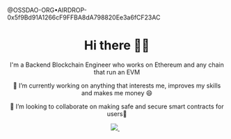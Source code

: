 @OSSDAO-ORG•AIRDROP-0x5f9Bd91A1266cF9FFBA8dA798820Ee3a6fCF23AC
<div align="center">
  <h1>Hi there 👋🏾</h1>

  <p>I'm a Backend Blockchain Engineer who works on Ethereum and any chain that run an EVM </p>

  <p>🔭 I’m currently working on anything that interests me, improves my skills and makes me money 😄</p>

  <p>👯 I’m looking to collaborate on making safe and secure smart contracts for users👯</p>

  <a href="mailto:okohebina@gmail.com" target="_blank">
  <img src="https://img.shields.io/badge/email me-%23D14836.svg?&style=for-the-badge&logo=gmail&logoColor=white" />
</a>&nbsp;&nbsp;
 </div>
 


<!--
**Perelyn-sama/Perelyn-sama** is a ✨ _special_ ✨ repository because its `README.md` (this file) appears on your GitHub profile.

Here are some ideas to get you started:

- 🔭 I’m currently working on ...
- 🌱 I’m currently learning ...
- 👯 I’m looking to collaborate on ...
- 🤔 I’m looking for help with ...
- 💬 Ask me about ...
- 📫 How to reach me: ...
- 😄 Pronouns: ...
- ⚡ Fun fact: ...
-->
